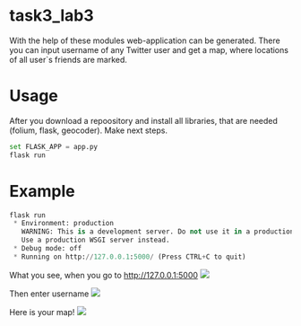 # task3_lab3
With the help of these modules web-application can be generated. There you can input username of any Twitter user and get a map, where
locations of all user`s friends are marked.

# Usage
After you download a repoository and install all libraries, that are needed (folium, flask, geocoder). Make next steps.
```python
set FLASK_APP = app.py
flask run
```

# Example

```python
flask run
 * Environment: production
   WARNING: This is a development server. Do not use it in a production deployment.
   Use a production WSGI server instead.
 * Debug mode: off
 * Running on http://127.0.0.1:5000/ (Press CTRL+C to quit)
```

What you see, when you go to http://127.0.0.1:5000
![](images/start.png)

Then enter username
![](images/start_with_name.png)

Here is your map!
![](images/map.png)
